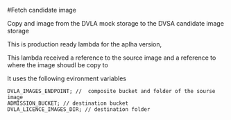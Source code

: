 #Fetch candidate image

Copy and image from the DVLA mock storage to the DVSA candidate image storage

This is production ready lambda for the aplha version,  

This lambda received a reference to the source image and a reference to where the image shoudl be copy to 

It uses the following evironment variables
```$xslt
DVLA_IMAGES_ENDPOINT; //  composite bucket and folder of the sourse image
ADMISSION_BUCKET; // destination bucket 
DVLA_LICENCE_IMAGES_DIR; // destination folder

```